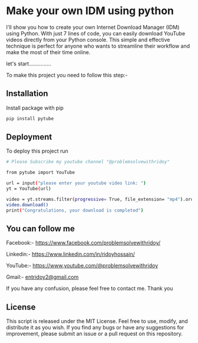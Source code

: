 
# Make your own IDM using python

I'll show you how to create your own Internet Download Manager (IDM) using Python. With just 7 lines of code, you can easily download YouTube videos directly from your Python console. This simple and effective technique is perfect for anyone who wants to streamline their workflow and make the most of their time online.

let's start...............

To make this project you need to follow this step:-










## Installation

Install package with pip

```bash
pip install pytube

```
    
## Deployment

To deploy this project run

```bash
# Please Subscribe my youtube channel "@problemsolvewithridoy"

from pytube import YouTube

url = input("please enter your youtube video link: ")
yt = YouTube(url)

video = yt.streams.filter(progressive= True, file_extension= "mp4").order_by("resolution").desc().first()
video.download()
print("Congratulations, your download is completed")
```

## You can follow me

Facebook:- https://www.facebook.com/problemsolvewithridoy/

Linkedin:- https://www.linkedin.com/in/ridoyhossain/

YouTube:- https://www.youtube.com/@problemsolvewithridoy

Gmail:- entridoy2@gmail.com

If you have any confusion, please feel free to contact me. Thank you


## License
This script is released under the MIT License. Feel free to use, modify, and distribute it as you wish. If you find any bugs or have any suggestions for improvement, please submit an issue or a pull request on this repository.

